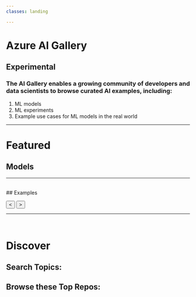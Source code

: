 ```yaml
---
classes: landing

---
```


<link rel="stylesheet" type="text/css" href="./src/content-scroller.css"/>
<link rel="stylesheet" type="text/css" href="./src/styles.css"/>
<script src="https://ajax.googleapis.com/ajax/libs/jquery/3.3.1/jquery.min.js"></script>
<script src="./dist/bundle.js"></script>

# Azure AI Gallery

## Experimental

### The AI Gallery enables a growing community of developers and data scientists to browse curated AI examples, including:

1. ML models
2. ML experiments
3. Example use cases for ML models in the real world

* * *

# Featured

## Models

<div id="models"></div>

* * *


<br/>
## Examples
<div class="menu-wrapper" id="example-wrapper">
    <ul class="menu examples" id="examples-menu">
    </ul>
    <div class="paddles">
        <button class="left-paddle paddle hidden" id="example-left"><</button>
        <button class="right-paddle paddle" id="example-right">></button>
    </div>
</div>

* * *
<br/>


# Discover
## Search Topics: 


<div id="search"></div>



## Browse these Top Repos: 


<div id="browse"></div>


<script type="text/javascript" src="./src/content-scroller.js"></script>
